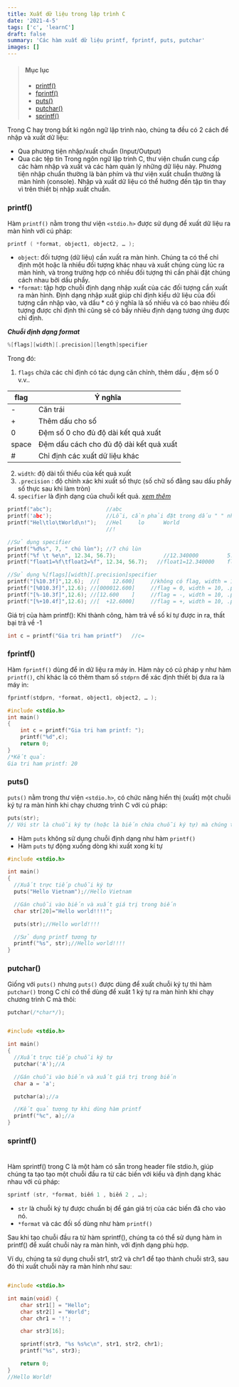 ```yaml
---
title: Xuất dữ liệu trong lập trình C
date: '2021-4-5'
tags: ['c', 'learnC']
draft: false
summary: 'Các hàm xuất dữ liệu printf, fprintf, puts, putchar'
images: []
---
```


> #### Mục lục
>
> - [printf()](#s1)<br/>
> - [fprintf()](#s2)<br/>
> - [puts()](#s3)<br/>
> - [putchar()](#s4)<br/>
> - [sprintf()](#s5)<br/>

Trong C hay trong bất kì ngôn ngữ lập trình nào, chúng ta đều có 2 cách để nhập và xuất dữ liệu:

- Qua phương tiện nhập/xuất chuẩn (Input/Output)
- Qua các tệp tin
  Trong ngôn ngữ lập trình C, thư viện chuẩn cung cấp các hàm nhập và xuất và các hàm quản lý những dữ liệu này. Phương tiện nhập chuẩn thường là bàn phím và thư viện xuất chuẩn thường là màn hình (console). Nhập và xuất dữ liệu có thể hướng đến tập tin thay vì trên thiết bị nhập xuất chuẩn<span id="s1"></span>.

### printf()

Hàm `printf()` nằm trong thư viện `<stdio.h>` được sử dụng để xuất dữ liệu ra màn hình với cú pháp:

```c
printf ( *format, object1, object2, … );
```

- `object`: đối tượng (dữ liệu) cần xuất ra màn hình. Chúng ta có thể chỉ định một hoặc là nhiều đối tượng khác nhau và xuất chúng cùng lúc ra màn hình, và trong trường hợp có nhiều đối tượng thì cần phải đặt chúng cách nhau bởi dấu phẩy.
- `*format`: tập hợp chuỗi định dạng nhập xuất của các đối tượng cần xuất ra màn hình. Định dạng nhập xuất giúp chỉ định kiểu dữ liệu của đối tượng cần nhập vào, và dấu \* có ý nghĩa là số nhiều và có bao nhiêu đối tượng được chỉ định thì cũng sẽ có bấy nhiêu định dạng tương ứng được chỉ định.

_**Chuỗi định dạng format**_

```c
%[flags][width][.precision][length]specifier
```

Trong đó:

1. `flags` chứa các chỉ định có tác dụng căn chỉnh, thêm dấu , đệm số 0 v.v..

| flag  | Ý nghĩa                                 |
| ----- | --------------------------------------- |
| -     | Căn trái                                |
| +     | Thêm dấu cho số                         |
| 0     | Đệm số 0 cho đủ độ dài kết quả xuất     |
| space | Đệm dấu cách cho đủ độ dài kết quả xuất |
| #     | Chỉ định các xuất dữ liệu khác          |

2. `width`: độ dài tối thiểu của kết quả xuất
3. `.precision` : độ chính xác khi xuất số thực (số chữ số đằng sau dấu phẩy số thực sau khi làm tròn)
4. `specifier` là định dạng của chuỗi kết quả. [_xem thêm_](https://ccode.vercel.app/blog/nested-route-c/kieu-du-lieu)

```c
printf("abc");                 //abc
printf('abc');                 //Lỗi, cần phải đặt trong dấu " " như câu trên
printf("Hel\tlo\tWorld\n!");   //Hel     lo      World
                               //!

//Sử dụng specifier
printf("%d%s", 7, " chú lùn"); //7 chú lùn
printf("%f \t %e\n", 12.34, 56.7);               //12.340000         5.670000e+01
printf("float1=%f\tfloat2=%f", 12.34, 56.7);   //float1=12.340000    float2=56.700000

//Sử dụng %[flags][width][.precision]specifier
printf("[%10.3f]",12.6);  //[    12.600]     //không có flag, width = 10, .precision = .3 , specifier = f
printf("[%010.3f]",12.6); //[000012.600]     //flag = 0, width = 10, .precision = .3 , specifier = f
printf("[%-10.3f]",12.6); //[12.600    ]     //flag = -, width = 10, .precision = .3 , specifier = f
printf("[%+10.4f]",12.6); //[  +12.6000]     //flag = +, width = 10, .precision = .4 , specifier = f
```

Giá trị của hàm printf(): Khi thành công, hàm trả về số kí tự được in ra, thất bại trả về -1

```c
int c = printf("Gia tri ham printf")   //c=
```

<span id="s2"></span>

### fprintf()

Hàm `fprintf()` dùng để in dữ liệu ra máy in. Hàm này có cú pháp y như hàm `printf()`, chỉ khác là có thêm tham số `stdprn` để xác định thiết bị đưa ra là máy in:

```c
fprintf(stdprn, *format, object1, object2, … );
```

```c
#include <stdio.h>
int main()
{
    int c = printf("Gia tri ham printf: ");
    printf("%d",c);
    return 0;
}
/*Kết quả:
Gia tri ham printf: 20
```

<span id="s3"></span>

### puts()

`puts()` nằm trong thư viện `<stdio.h>`, có chức năng hiển thị (xuất) một chuỗi ký tự ra màn hình khi chạy chương trình C với cú pháp:

```c
puts(str);
// Với str là chuỗi ký tự (hoặc là biến chứa chuỗi ký tự) mà chúng ta cần xuất ra màn hình.
```

- Hàm `puts` không sử dụng chuỗi định dạng như hàm `printf()`
- Hàm `puts` tự động xuống dòng khi xuất xong kí tự

```c
#include <stdio.h>

int main()
{
  //Xuất trực tiếp chuỗi ký tự
  puts("Hello Vietnam");//Hello Vietnam

  //Gán chuỗi vào biến và xuất giá trị trong biến
  char str[20]="Hello world!!!!";

  puts(str);//Hello world!!!!

  //Sử dụng printf tương tự
  printf("%s", str);//Hello world!!!!
}
```

<span id="s4"></span>

### putchar()

Giống với `puts()` nhưng `puts()` được dùng để xuất chuỗi ký tự thì hàm `putchar()` trong C chỉ có thể dùng để xuất 1 ký tự ra màn hình khi chạy chương trình C mà thôi:

```c
putchar(/*char*/);
```

```c

#include <stdio.h>

int main()
{
  //Xuất trực tiếp chuỗi ký tự
  putchar('A');//A

  //Gán chuỗi vào biến và xuất giá trị trong biến
  char a = 'a';

  putchar(a);//a

  //Kết quả tượng tự khi dùng hàm printf
  printf("%c", a);//a
}
```

### sprintf()<h1 id="s5"></h1>

Hàm sprintf() trong C là một hàm có sẵn trong header file stdio.h, giúp chúng ta tạo tạo một chuỗi đầu ra từ các biến với kiểu và định dạng khác nhau với cú pháp:

```c
sprintf (str, *format, biến 1 , biến 2 , …);
```

- `str` là chuỗi ký tự được chuẩn bị để gán giá trị của các biến đã cho vào nó.
- `*format` và các đối số dùng như hàm `printf()`

Sau khi tạo chuỗi đầu ra từ hàm sprintf(), chúng ta có thể sử dụng hàm in printf() để xuất chuỗi này ra màn hình, với định dạng phù hợp.

Ví dụ, chúng ta sử dụng chuỗi str1, str2 và chr1 để tạo thành chuỗi str3, sau đó thì xuất chuỗi này ra màn hình như sau:

```c

#include <stdio.h>

int main(void) {
    char str1[] = "Hello";
    char str2[] = "World";
    char chr1 = '!';

    char str3[16];

    sprintf(str3, "%s %s%c\n", str1, str2, chr1);
    printf("%s", str3);

    return 0;
}
//Hello World!
```
